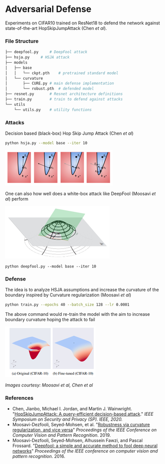 # Adversarial Defense



Experiments on CIFAR10 trained on ResNet18 to defend the network against state-of-the-art HopSkipJumpAttack (Chen *et al*).

### File Structure

```bash
├── deepfool.py		# DeepFool attack
├── hsja.py		# HSJA attack
├── models
│   ├── base
│   │   └── ckpt.pth	# pretrained standard model
│   └── curvature
│       ├── CURE.py	# main defense implementation
│       └── robust.pth	# defended model
├── resnet.py		# Resnet architecture definitions
├── train.py		# train to defend against attacks
└── utils
    └── utils.py	# utility functions
```



### Attacks

Decision based (black-box) Hop Skip Jump Attack (Chen *et al*)

```bash
python hsja.py --model base --iter 10
```



![](images/hsja.png)

One can also how well does a white-box attack like DeepFool (Moosavi *et al*) perform

![](images/deepfool.png)

```ba
python deepfool.py --model base --iter 10
```



### Defense

The idea is to analyze HSJA assumptions and increase the curvature of the boundary inspired by Curvature regularization (Moosavi *et al*) 

```bash
python train.py --epochs 40 --batch_size 128 --lr 0.0001
```

The above command would re-train the model with the aim to increase boundary curvature hoping the attack to fail

![](images/cure.png)

*Images courtesy: Moosavi et al, Chen et al*

### References

- Chen, Jianbo, Michael I. Jordan, and Martin J. Wainwright. "[HopSkipJumpAttack: A query-efficient decision-based attack](https://arxiv.org/pdf/1904.02144.pdf)." *IEEE Symposium on Security and Privacy (SP). IEEE, 2020.*
- Moosavi-Dezfooli, Seyed-Mohsen, et al. "[Robustness via curvature regularization, and vice versa](https://openaccess.thecvf.com/content_CVPR_2019/papers/Moosavi-Dezfooli_Robustness_via_Curvature_Regularization_and_Vice_Versa_CVPR_2019_paper.pdf)" *Proceedings of the IEEE Conference on Computer Vision and Pattern Recognition*. 2019.
- Moosavi-Dezfooli, Seyed-Mohsen, Alhussein Fawzi, and Pascal Frossard. "[Deepfool: a simple and accurate method to fool deep neural networks](https://arxiv.org/pdf/1511.04599.pdf)" *Proceedings of the IEEE conference on computer vision and pattern recognition*. 2016.
